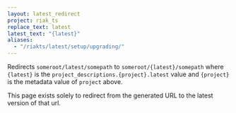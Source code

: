 ```yaml
---
layout: latest_redirect
project: riak_ts
replace_text: latest
latest_text: "{latest}"
aliases:
  - "/riakts/latest/setup/upgrading/"
---
```


Redirects `someroot/latest/somepath` to `someroot/{latest}/somepath` 
where `{latest}` is the `project_descriptions.{project}.latest` value
and `{project}` is the metadata value of `project` above.

This page exists solely to redirect from the generated URL to the latest version of
that url.




